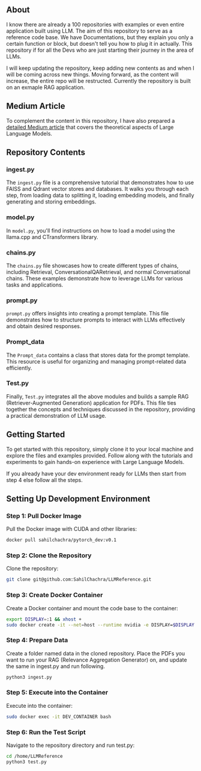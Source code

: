 ## About

I know there are already a 100 repositories with examples or even entire application built using LLM. The aim of this repository to serve as a reference code base. We have Documentations, but they explain you only a certain function or block, but doesn't tell you how to plug it in actually. This repository if for all the Devs who are just starting their journey in the area of LLMs.

I will keep updating the repository, keep adding new contents as and when I will be coming across new things. Moving forward, as the content will increase, the entire repo will be restructed. Currently the repository is built on an exmaple RAG application.

## Medium Article

To complement the content in this repository, I have also prepared a [detailed Medium article](https://sahilchachra.medium.com/common-questions-while-working-with-large-language-models-eac051fbf392) that covers the theoretical aspects of Large Language Models.

## Repository Contents

### ingest.py

The `ingest.py` file is a comprehensive tutorial that demonstrates how to use FAISS and Qdrant vector stores and databases. It walks you through each step, from loading data to splitting it, loading embedding models, and finally generating and storing embeddings.

### model.py

In `model.py`, you'll find instructions on how to load a model using the llama.cpp and CTransformers library. 

### chains.py

The `chains.py` file showcases how to create different types of chains, including Retrieval, ConversationalQARetrieval, and normal Conversational chains. These examples demonstrate how to leverage LLMs for various tasks and applications.

### prompt.py

`prompt.py` offers insights into creating a prompt template. This file demonstrates how to structure prompts to interact with LLMs effectively and obtain desired responses.

### Prompt_data

The `Prompt_data` contains a class that stores data for the prompt template. This resource is useful for organizing and managing prompt-related data efficiently.

### Test.py

Finally, `Test.py` integrates all the above modules and builds a sample RAG (Retriever-Augmented Generation) application for PDFs. This file ties together the concepts and techniques discussed in the repository, providing a practical demonstration of LLM usage.

## Getting Started

To get started with this repository, simply clone it to your local machine and explore the files and examples provided. Follow along with the tutorials and experiments to gain hands-on experience with Large Language Models.

If you already have your dev environment ready for LLMs then start from step 4 else follow all the steps.

## Setting Up Development Environment

### Step 1: Pull Docker Image
Pull the Docker image with CUDA and other libraries:
```bash
docker pull sahilchachra/pytorch_dev:v0.1
```

### Step 2: Clone the Repository
Clone the repository:
```bash
git clone git@github.com:SahilChachra/LLMReference.git
```

### Step 3: Create Docker Container
Create a Docker container and mount the code base to the container:
```bash
export DISPLAY=:1 && xhost +
sudo docker create -it --net=host --runtime nvidia -e DISPLAY=$DISPLAY -v PATH_TO_CODE:/home/ --name DEV_CONTAINER sahilchachra/pytorch_dev:v0.1
```

### Step 4: Prepare Data
Create a folder named data in the cloned repository. Place the PDFs you want to run your RAG (Relevance Aggregation Generator) on, and update the same in ingest.py and run following. 
```bash
python3 ingest.py
```

### Step 5: Execute into the Container
Execute into the container:
```bash
sudo docker exec -it DEV_CONTAINER bash
```

### Step 6: Run the Test Script
Navigate to the repository directory and run test.py:
```bash
cd /home/LLMReference
python3 test.py
```
